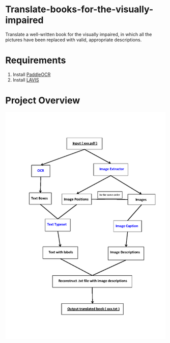 # Translate-books-for-the-visually-impaired
Translate a well-written book for the visually impaired, in which all the pictures have been replaced with valid, appropriate descriptions.

# Requirements
1. Install [PaddleOCR](https://github.com/PaddlePaddle/PaddleOCR/blob/release/2.6/doc/doc_ch/environment.md)
2. Install [LAVIS](https://github.com/salesforce/LAVIS#installation)

# Project Overview
![image](https://github.com/HerocatUED/Translate-books-for-the-visually-impaired/blob/mater/Overview.png)

